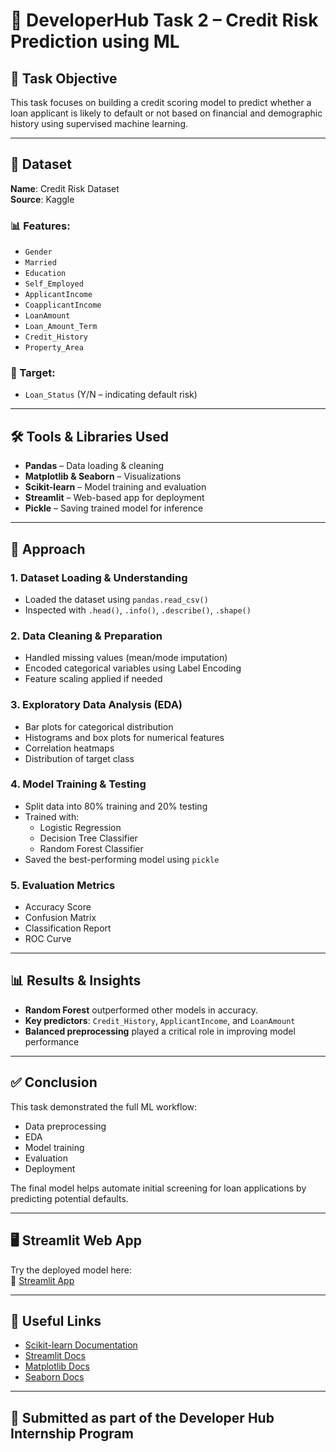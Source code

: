 # 📘 DeveloperHub Task 2 – Credit Risk Prediction using ML  

## 📌 Task Objective  
This task focuses on building a credit scoring model to predict whether a loan applicant is likely to default or not based on financial and demographic history using supervised machine learning.

---

## 📁 Dataset  
**Name**: Credit Risk Dataset  
**Source**: Kaggle  

### 📊 Features:
- `Gender`  
- `Married`  
- `Education`  
- `Self_Employed`  
- `ApplicantIncome`  
- `CoapplicantIncome`  
- `LoanAmount`  
- `Loan_Amount_Term`  
- `Credit_History`  
- `Property_Area`  

### 🎯 Target:
- `Loan_Status` (Y/N – indicating default risk)

---

## 🛠️ Tools & Libraries Used  
- **Pandas** – Data loading & cleaning  
- **Matplotlib & Seaborn** – Visualizations  
- **Scikit-learn** – Model training and evaluation  
- **Streamlit** – Web-based app for deployment  
- **Pickle** – Saving trained model for inference  

---

## 🚀 Approach  

### 1. Dataset Loading & Understanding  
- Loaded the dataset using `pandas.read_csv()`  
- Inspected with `.head()`, `.info()`, `.describe()`, `.shape()`  

### 2. Data Cleaning & Preparation  
- Handled missing values (mean/mode imputation)  
- Encoded categorical variables using Label Encoding  
- Feature scaling applied if needed  

### 3. Exploratory Data Analysis (EDA)  
- Bar plots for categorical distribution  
- Histograms and box plots for numerical features  
- Correlation heatmaps  
- Distribution of target class  

### 4. Model Training & Testing  
- Split data into 80% training and 20% testing  
- Trained with:
  - Logistic Regression  
  - Decision Tree Classifier  
  - Random Forest Classifier  
- Saved the best-performing model using `pickle`  

### 5. Evaluation Metrics  
- Accuracy Score  
- Confusion Matrix  
- Classification Report  
- ROC Curve  

---

## 📊 Results & Insights  
- **Random Forest** outperformed other models in accuracy.  
- **Key predictors**: `Credit_History`, `ApplicantIncome`, and `LoanAmount`  
- **Balanced preprocessing** played a critical role in improving model performance  

---

## ✅ Conclusion  
This task demonstrated the full ML workflow:  
- Data preprocessing  
- EDA  
- Model training  
- Evaluation  
- Deployment

The final model helps automate initial screening for loan applications by predicting potential defaults.

---

## 🖥️ Streamlit Web App  
Try the deployed model here:  
🔗 [Streamlit App](https://credit-risk-prediction-app-lbnmqjjdhm4nnf6sefg8w8.streamlit.app/)

---

## 🔗 Useful Links  
- [Scikit-learn Documentation](https://scikit-learn.org/)  
- [Streamlit Docs](https://docs.streamlit.io/)  
- [Matplotlib Docs](https://matplotlib.org/)  
- [Seaborn Docs](https://seaborn.pydata.org/)  

---

## 🧾 Submitted as part of the Developer Hub Internship Program  

